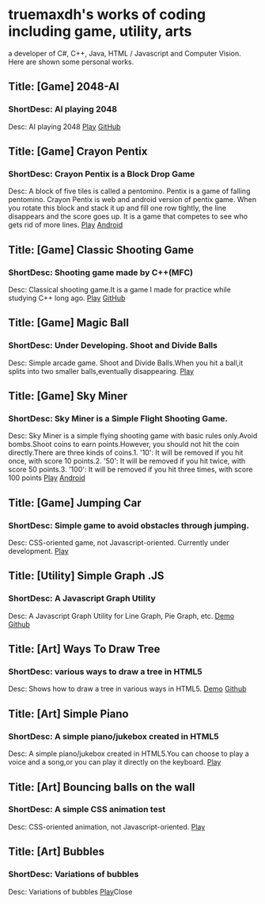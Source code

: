 # truemaxdh's works of coding including game, utility, arts
a developer of C#, C++, Java, HTML / Javascript and Computer Vision.
Here are shown some personal works.


## Title: [Game] 2048-AI
### ShortDesc: AI playing 2048
 Desc: AI playing 2048
 <a href="https://truemaxdh.github.io/2048-AI/">Play</a>
 <a href="https://github.com/truemaxdh/2048-AI">GitHub</a>

## Title: [Game] Crayon Pentix
### ShortDesc: Crayon Pentix is a Block Drop Game
 Desc: A block of five tiles is called a pentomino. Pentix is a game of falling pentomino. Crayon Pentix is web and android version of pentix game. When you rotate this block and stack it up and fill one row tightly, the line disappears and the score goes up. It is a game that competes to see who gets rid of more lines.
 <a href="https://truemaxdh.github.io/EnjoyCoding/game_pentix/www/">Play</a>
 <a href="https://play.google.com/store/apps/details?id=com.pgmaru.SimplePentix">Android</a>

## Title: [Game] Classic Shooting Game
### ShortDesc: Shooting game made by C++(MFC)
 Desc: Classical shooting game.It is a game I made for practice while studying C++ long ago.
 <a href="https://github.com/truemaxdh/MFC_ShootingGame/blob/master/Release/ShootingGame.exe?raw=true">Play</a>
 <a href="https://github.com/truemaxdh/MFC_ShootingGame/">GitHub</a>

## Title: [Game] Magic Ball
### ShortDesc: Under Developing. Shoot and Divide Balls
 Desc: Simple arcade game. Shoot and Divide Balls.When you hit a ball,it splits into two smaller balls,eventually disappearing.
 <a href="https://truemaxdh.github.io/EnjoyCoding/game_magic_bouncing_ball/">Play</a>

## Title: [Game] Sky Miner
### ShortDesc: Sky Miner is a Simple Flight Shooting Game.
 Desc: Sky Miner is a simple flying shooting game with basic rules only.Avoid bombs.Shoot coins to earn points.However, you should not hit the coin directly.There are three kinds of coins.1. '10': It will be removed if you hit once, with score 10 points.2. '50': It will be removed if you hit twice, with score 50 points.3. '100': It will be removed if you hit three times, with score 100 points
 <a href="https://truemaxdh.github.io/EnjoyCoding/game_shooting/www/">Play</a>
 <a href="https://play.google.com/store/apps/details?id=com.pgmaru.ShootingDream">Android</a>

## Title: [Game] Jumping Car
### ShortDesc: Simple game to avoid obstacles through jumping.
 Desc: CSS-oriented game, not Javascript-oriented. Currently under development.
 <a href="https://truemaxdh.github.io/EnjoyCoding/game_hscroll_car/">Play</a>

## Title: [Utility] Simple Graph .JS
### ShortDesc: A Javascript Graph Utility
 Desc: A Javascript Graph Utility for Line Graph, Pie Graph, etc.
 <a href="https://truemaxdh.github.io/simpleGraph.js/">Demo</a>
 <a href="https://github.com/truemaxdh/simpleGraph.js">Github</a>

## Title: [Art] Ways To Draw Tree
### ShortDesc: various ways to draw a tree in HTML5
 Desc: Shows how to draw a tree in various ways in HTML5.
 <a href="https://truemaxdh.github.io/WaysToDrawTree/">Demo</a>
 <a href="https://github.com/truemaxdh/WaysToDrawTree">Github</a>

## Title: [Art] Simple Piano
### ShortDesc: A simple piano/jukebox created in HTML5
 Desc: A simple piano/jukebox created in HTML5.You can choose to play a voice and a song,or you can play it directly on the keyboard.
 <a href="https://truemaxdh.github.io/SimplePiano/">Play</a>

## Title: [Art] Bouncing balls on the wall
### ShortDesc: A simple CSS animation test
 Desc: CSS-oriented animation, not Javascript-oriented.
 <a href="https://truemaxdh.github.io/EnjoyCoding/lab_straight-bouncing_balls/">Play</a>

## Title: [Art] Bubbles
### ShortDesc: Variations of bubbles
 Desc: Variations of bubbles
 <a href="https://truemaxdh.github.io/Bubbles/">Play</a></li><a onclick="showStaticCont();">Close</a></ul>
